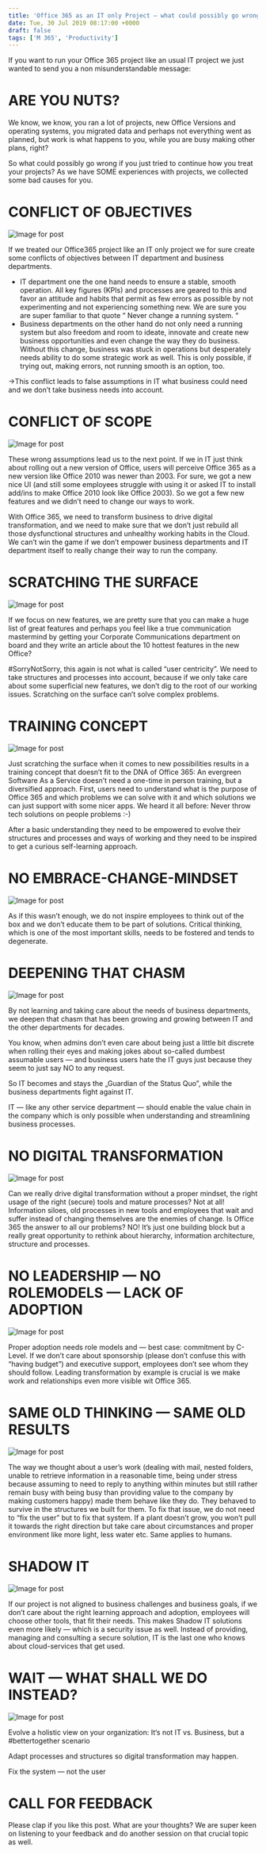```yaml
---
title: 'Office 365 as an IT only Project — what could possibly go wrong?'
date: Tue, 30 Jul 2019 08:17:00 +0000
draft: false
tags: ['M 365', 'Productivity']
---
```


If you want to run your Office 365 project like an usual IT project we just wanted to send you a non misunderstandable message:

**ARE YOU NUTS?**
=================

We know, we know, you ran a lot of projects, new Office Versions and operating systems, you migrated data and perhaps not everything went as planned, but work is what happens to you, while you are busy making other plans, right?

So what could possibly go wrong if you just tried to continue how you treat your projects? As we have SOME experiences with projects, we collected some bad causes for you.

CONFLICT OF OBJECTIVES
======================

![Image for post](https://miro.medium.com/max/1413/1*4B_VKxrRwLDMvWwXGoia-g.png)

If we treated our Office365 project like an IT only project we for sure create some conflicts of objectives between IT department and business departments.

*   IT department one the one hand needs to ensure a stable, smooth operation. All key figures (KPIs) and processes are geared to this and favor an attitude and habits that permit as few errors as possible by not experimenting and not experiencing something new. We are sure you are super familiar to that quote “ Never change a running system. “
*   Business departments on the other hand do not only need a running system but also freedom and room to ideate, innovate and create new business opportunities and even change the way they do business. Without this change, business was stuck in operations but desperately needs ability to do some strategic work as well. This is only possible, if trying out, making errors, not running smooth is an option, too.

→This conflict leads to false assumptions in IT what business could need and we don’t take business needs into account.

CONFLICT OF SCOPE
=================

![Image for post](https://miro.medium.com/max/1413/1*ntIS-xTd7mp9nYmavjHdCA.png)

These wrong assumptions lead us to the next point. If we in IT just think about rolling out a new version of Office, users will perceive Office 365 as a new version like Office 2010 was newer than 2003. For sure, we got a new nice UI (and still some employees struggle with using it or asked IT to install add/ins to make Office 2010 look like Office 2003). So we got a few new features and we didn’t need to change our ways to work.

With Office 365, we need to transform business to drive digital transformation, and we need to make sure that we don’t just rebuild all those dysfunctional structures and unhealthy working habits in the Cloud. We can’t win the game if we don’t empower business departments and IT department itself to really change their way to run the company.

SCRATCHING THE SURFACE
======================

![Image for post](https://miro.medium.com/max/1413/1*ru_6iJj_aKMloK2iQr3O7Q.png)

If we focus on new features, we are pretty sure that you can make a huge list of great features and perhaps you feel like a true communication mastermind by getting your Corporate Communications department on board and they write an article about the 10 hottest features in the new Office?

#SorryNotSorry, this again is not what is called “user centricity”. We need to take structures and processes into account, because if we only take care about some superficial new features, we don’t dig to the root of our working issues. Scratching on the surface can’t solve complex problems.

TRAINING CONCEPT
================

![Image for post](https://miro.medium.com/max/1413/1*fd5QNc_WIMbHgrxK2QCtMA.png)

Just scratching the surface when it comes to new possibilities results in a training concept that doesn’t fit to the DNA of Office 365: An evergreen Software As a Service doesn’t need a one-time in person training, but a diversified approach. First, users need to understand what is the purpose of Office 365 and which problems we can solve with it and which solutions we can just support with some nicer apps. We heard it all before: Never throw tech solutions on people problems :-)

After a basic understanding they need to be empowered to evolve their structures and processes and ways of working and they need to be inspired to get a curious self-learning approach.

NO EMBRACE-CHANGE-MINDSET
=========================

![Image for post](https://miro.medium.com/max/1413/1*qY4QrnS-NHhrH6VW1eBxAA.png)

As if this wasn’t enough, we do not inspire employees to think out of the box and we don’t educate them to be part of solutions. Critical thinking, which is one of the most important skills, needs to be fostered and tends to degenerate.

DEEPENING THAT CHASM
====================

![Image for post](https://miro.medium.com/max/1413/1*LGrlYtonqz4u2P4PnypoAQ.png)

By not learning and taking care about the needs of business departments, we deepen that chasm that has been growing and growing between IT and the other departments for decades.

You know, when admins don’t even care about being just a little bit discrete when rolling their eyes and making jokes about so-called dumbest assumable users — and business users hate the IT guys just because they seem to just say NO to any request.

So IT becomes and stays the „Guardian of the Status Quo”, while the business departments fight against IT.

IT — like any other service department — should enable the value chain in the company which is only possible when understanding and streamlining business processes.

NO DIGITAL TRANSFORMATION
=========================

![Image for post](https://miro.medium.com/max/1413/1*Mouszn_UM92P--y50rbbzA.png)

Can we really drive digital transformation without a proper mindset, the right usage of the right (secure) tools and mature processes? Not at all! Information siloes, old processes in new tools and employees that wait and suffer instead of changing themselves are the enemies of change. Is Office 365 the answer to all our problems? NO! It’s just one building block but a really great opportunity to rethink about hierarchy, information architecture, structure and processes.

NO LEADERSHIP — NO ROLEMODELS — LACK OF ADOPTION
================================================

![Image for post](https://miro.medium.com/max/1413/1*XZqawQBre2-RYhWFnleclg.png)

Proper adoption needs role models and — best case: commitment by C-Level. If we don’t care about sponsorship (please don’t confuse this with “having budget”) and executive support, employees don’t see whom they should follow. Leading transformation by example is crucial is we make work and relationships even more visible wit Office 365.

SAME OLD THINKING — SAME OLD RESULTS
====================================

![Image for post](https://miro.medium.com/max/1413/1*eeKLoj_9-dQWI9aNZdP1Pg.png)

The way we thought about a user’s work (dealing with mail, nested folders, unable to retrieve information in a reasonable time, being under stress because assuming to need to reply to anything within minutes but still rather remain busy with being busy than providing value to the company by making customers happy) made them behave like they do. They behaved to survive in the structures we built for them. To fix that issue, we do not need to “fix the user” but to fix that system. If a plant doesn’t grow, you won’t pull it towards the right direction but take care about circumstances and proper environment like more light, less water etc. Same applies to humans.

SHADOW IT
=========

![Image for post](https://miro.medium.com/max/1413/1*7o9qeC0wayZOfZKdQvUmqA.png)

If our project is not aligned to business challenges and business goals, if we don’t care about the right learning approach and adoption, employees will choose other tools, that fit their needs. This makes Shadow IT solutions even more likely — which is a security issue as well. Instead of providing, managing and consulting a secure solution, IT is the last one who knows about cloud-services that get used.

WAIT — WHAT SHALL WE DO INSTEAD?
================================

![Image for post](https://miro.medium.com/max/6016/1*RIxZ8140f3XOAfEEUvnEMw.jpeg)

Evolve a holistic view on your organization: It‘s not IT vs. Business, but a  
#bettertogether scenario

Adapt processes and structures so digital transformation may happen.

Fix the system — not the user

CALL FOR FEEDBACK
=================

Please clap if you like this post. What are your thoughts? We are super keen on listening to your feedback and do another session on that crucial topic as well.